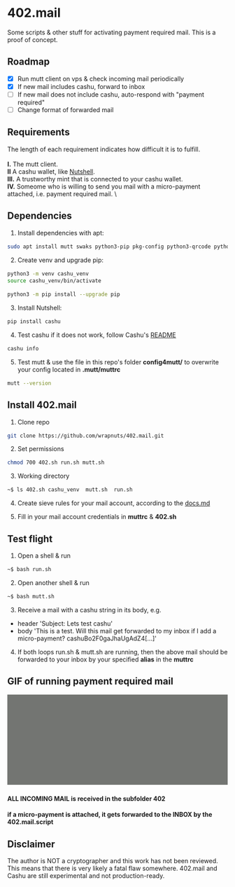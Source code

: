 # 402.mail
Some scripts & other stuff for activating payment required mail. This is a proof of concept. 

## Roadmap
- [x] Run mutt client on vps & check incoming mail periodically 
- [x] If new mail includes cashu, forward to inbox
- [ ] If new mail does not include cashu, auto-respond with "payment required"
- [ ] Change format of forwarded mail

## Requirements 
The length of each requirement indicates how difficult it is to fulfill. \
\
**I.** The mutt client. \
**II** A cashu wallet, like [Nutshell](https://github.com/cashubtc/nutshell?tab=readme-ov-file). \
**III.** A trustworthy mint that is connected to your cashu wallet. \
**IV.** Someome who is willing to send you mail with a micro-payment attached, i.e. payment required mail. \ 

## Dependencies 
1. Install dependencies with apt:

```bash
sudo apt install mutt swaks python3-pip pkg-config python3-qrcode python3.10-venv -y
```
2. Create venv and upgrade pip:

```bash
python3 -m venv cashu_venv
source cashu_venv/bin/activate
```
```bash
python3 -m pip install --upgrade pip
```
3. Install Nutshell:

```bash
pip install cashu
```
4. Test cashu if it does not work, follow Cashu's [README](https://github.com/cashubtc/nutshell?tab=readme-ov-file)

```bash
cashu info
```
5. Test mutt & use the file in this repo's folder **config4mutt/** to overwrite your config located in **.mutt/muttrc**

```bash
mutt --version
```

## Install 402.mail

1. Clone repo

```bash
git clone https://github.com/wrapnuts/402.mail.git
```
2. Set permissions

```bash
chmod 700 402.sh run.sh mutt.sh
```
3. Working directory

```bash
~$ ls 402.sh cashu_venv  mutt.sh  run.sh
```
4. Create sieve rules for your mail account, according to the [docs.md](https://github.com/wrapnuts/402.mail/tree/main/docs/DOCS.md)

5. Fill in your mail account credentials in **muttrc** & **402.sh** 
   
## Test flight

1. Open a shell & run
```bash
~$ bash run.sh
```
2. Open another shell & run
```bash
~$ bash mutt.sh
```
3. Receive a mail with a cashu string in its body, e.g.
+ header 'Subject: Lets test cashu'
+ body 'This is a test. Will this mail get forwarded to my inbox if I add a micro-payment? cashuBo2F0gaJhaUgAdZ4[...]'
  
4. If both loops run.sh & mutt.sh are running, then the above mail should be forwarded to your inbox by your specified **alias** in the **muttrc**

## GIF of running payment required mail 
![](https://github.com/wrapnuts/402.mail/blob/main/docs/GIF.402.gif)

#### ALL INCOMING MAIL is received in the subfolder 402

#### if a micro-payment is attached, it gets forwarded to the INBOX by the 402.mail.script

## Disclaimer
The author is NOT a cryptographer and this work has not been reviewed. This means that there is very likely a fatal flaw somewhere. 402.mail and Cashu are still experimental and not production-ready.
